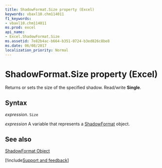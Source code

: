 ```yaml
---
title: ShadowFormat.Size property (Excel)
keywords: vbaxl10.chm114011
f1_keywords:
- vbaxl10.chm114011
ms.prod: excel
api_name:
- Excel.ShadowFormat.Size
ms.assetid: 7e82b4ac-b664-b351-0724-b3ed826c8be8
ms.date: 06/08/2017
localization_priority: Normal
---
```



# ShadowFormat.Size property (Excel)

Returns or sets the size of the specified shadow. Read/write  **Single**.


## Syntax

_expression_. `Size`

_expression_ A variable that represents a [ShadowFormat](Excel.ShadowFormat.md) object.


## See also


[ShadowFormat Object](Excel.ShadowFormat.md)

[!include[Support and feedback](~/includes/feedback-boilerplate.md)]